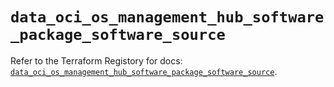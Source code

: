 # `data_oci_os_management_hub_software_package_software_source`

Refer to the Terraform Registory for docs: [`data_oci_os_management_hub_software_package_software_source`](https://registry.terraform.io/providers/oracle/oci/6.18.0/docs/data-sources/os_management_hub_software_package_software_source).
